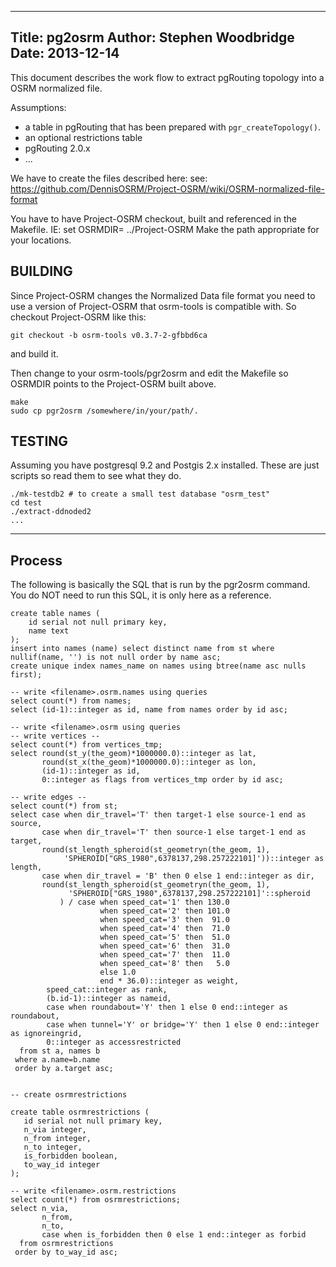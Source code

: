 ----------------------------------------------------------------------------
Title: pg2osrm
Author: Stephen Woodbridge
Date: 2013-12-14
----------------------------------------------------------------------------
This document describes the work flow to extract pgRouting topology
into a OSRM normalized file.

Assumptions:
* a table in pgRouting that has been prepared with ``pgr_createTopology()``.
* an optional restrictions table
* pgRouting 2.0.x
* ...

We have to create the files described here:
see: https://github.com/DennisOSRM/Project-OSRM/wiki/OSRM-normalized-file-format

You have to have Project-OSRM checkout, built and referenced in the Makefile. IE: set OSRMDIR= ../Project-OSRM
Make the path appropriate for your locations.

## BUILDING
Since Project-OSRM changes the Normalized Data file format you need to use a version of Project-OSRM that osrm-tools is compatible with. So checkout Project-OSRM like this:
```
git checkout -b osrm-tools v0.3.7-2-gfbbd6ca
```
and build it.

Then change to your osrm-tools/pgr2osrm and edit the Makefile so OSRMDIR points to the Project-OSRM built above.
```
make
sudo cp pgr2osrm /somewhere/in/your/path/.
```

## TESTING
Assuming you have postgresql 9.2 and Postgis 2.x installed. These are just scripts so read them to see what they do.
```
./mk-testdb2 # to create a small test database "osrm_test"
cd test
./extract-ddnoded2 
...
```

---------------------------------------------------------
Process
---------------------------------------------------------

The following is basically the SQL that is run by the pgr2osrm command. You
do NOT need to run this SQL, it is only here as a reference.

```
create table names (
    id serial not null primary key,
    name text
);
insert into names (name) select distinct name from st where nullif(name, '') is not null order by name asc;
create unique index names_name on names using btree(name asc nulls first);

-- write <filename>.osrm.names using queries
select count(*) from names;
select (id-1)::integer as id, name from names order by id asc;

-- write <filename>.osrm using queries
-- write vertices --
select count(*) from vertices_tmp;
select round(st_y(the_geom)*1000000.0)::integer as lat,
       round(st_x(the_geom)*1000000.0)::integer as lon,
       (id-1)::integer as id,
       0::integer as flags from vertices_tmp order by id asc;

-- write edges --
select count(*) from st;
select case when dir_travel='T' then target-1 else source-1 end as source,
       case when dir_travel='T' then source-1 else target-1 end as target,
       round(st_length_spheroid(st_geometryn(the_geom, 1),
            'SPHEROID["GRS_1980",6378137,298.257222101]'))::integer as length,
       case when dir_travel = 'B' then 0 else 1 end::integer as dir,
       round(st_length_spheroid(st_geometryn(the_geom, 1), 
             'SPHEROID["GRS_1980",6378137,298.257222101]'::spheroid
           ) / case when speed_cat='1' then 130.0 
                    when speed_cat='2' then 101.0 
                    when speed_cat='3' then  91.0 
                    when speed_cat='4' then  71.0 
                    when speed_cat='5' then  51.0 
                    when speed_cat='6' then  31.0 
                    when speed_cat='7' then  11.0 
                    when speed_cat='8' then   5.0 
                    else 1.0 
                    end * 36.0)::integer as weight, 
        speed_cat::integer as rank,
        (b.id-1)::integer as nameid,
        case when roundabout='Y' then 1 else 0 end::integer as roundabout,
        case when tunnel='Y' or bridge='Y' then 1 else 0 end::integer as ignoreingrid,
        0::integer as accessrestricted
  from st a, names b
 where a.name=b.name
 order by a.target asc;


-- create osrmrestrictions

create table osrmrestrictions (
   id serial not null primary key,
   n_via integer,
   n_from integer,
   n_to integer,
   is_forbidden boolean,
   to_way_id integer
);

-- write <filename>.osrm.restrictions
select count(*) from osrmrestrictions;
select n_via,
       n_from,
       n_to,
       case when is_forbidden then 0 else 1 end::integer as forbid
  from osrmrestrictions
 order by to_way_id asc;



